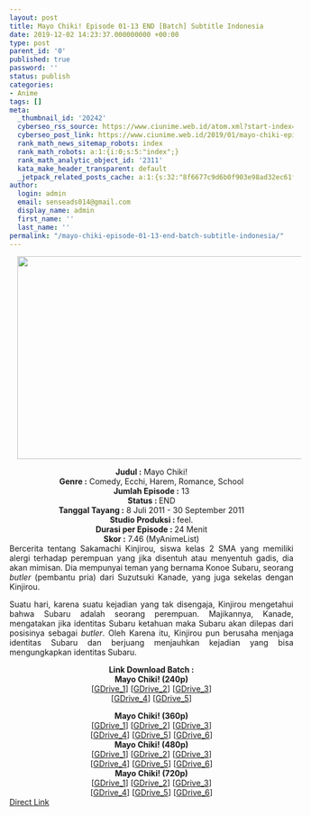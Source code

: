 ```yaml
---
layout: post
title: Mayo Chiki! Episode 01-13 END [Batch] Subtitle Indonesia
date: 2019-12-02 14:23:37.000000000 +00:00
type: post
parent_id: '0'
published: true
password: ''
status: publish
categories:
- Anime
tags: []
meta:
  _thumbnail_id: '20242'
  cyberseo_rss_source: https://www.ciunime.web.id/atom.xml?start-index=1351&max-results=150
  cyberseo_post_link: https://www.ciunime.web.id/2019/01/mayo-chiki-episode-01-13-end-batch.html
  rank_math_news_sitemap_robots: index
  rank_math_robots: a:1:{i:0;s:5:"index";}
  rank_math_analytic_object_id: '2311'
  kata_make_header_transparent: default
  _jetpack_related_posts_cache: a:1:{s:32:"8f6677c9d6b0f903e98ad32ec61f8deb";a:2:{s:7:"expires";i:1658087529;s:7:"payload";a:0:{}}}
author:
  login: admin
  email: senseads014@gmail.com
  display_name: admin
  first_name: ''
  last_name: ''
permalink: "/mayo-chiki-episode-01-13-end-batch-subtitle-indonesia/"
---
```

<div class="separator" style="clear: both; text-align: center;"><a href="https://1.bp.blogspot.com/-yJgTFtJ7Zh8/XDeG2dm_YKI/AAAAAAAAG_c/eFUOi-i-KdQVRhEX6HZvnQwiP92pNTMbACLcBGAs/s1600/Mayo%2BChiki%2521.png" imageanchor="1" style="margin-left: 1em; margin-right: 1em;"><img border="0" data-original-height="720" data-original-width="1280" height="360" src="{{ site.baseurl }}/assets/2019/12/Mayo%2BChiki%2521.png" width="640" /></a></div>
<p>
<div style="text-align: center;"><b>Judul :</b> Mayo Chiki!</div>
<div style="text-align: center;"><b><b>Genre :</b></b> Comedy, Ecchi, Harem, Romance, School</div>
<div style="text-align: center;"><b>Jumlah Episode :</b> 13<br /><b>Status :&nbsp;</b>END<br /><b>Tanggal Tayang :</b> 8 Juli 2011 - 30 September 2011<br /><b>Studio Produksi : </b>feel.<br /><b>Durasi per Episode :&nbsp;</b>24 Menit</div>
<div style="text-align: center;"><b>Skor :</b> 7.46 (MyAnimeList)</div>
<div style="text-align: justify;"></div>
<div style="text-align: justify;">Bercerita tentang Sakamachi Kinjirou, siswa kelas 2 SMA yang memiliki alergi terhadap perempuan yang jika disentuh atau menyentuh gadis, dia akan mimisan. Dia mempunyai teman yang bernama Konoe Subaru, seorang <i>butler</i> (pembantu pria) dari Suzutsuki Kanade, yang juga sekelas dengan Kinjirou.</p>
<p>Suatu hari, karena suatu kejadian yang tak disengaja, Kinjirou mengetahui bahwa Subaru adalah seorang perempuan. Majikannya, Kanade, mengatakan jika identitas Subaru ketahuan maka Subaru akan dilepas dari posisinya sebagai <i>butler</i>. Oleh Karena itu, Kinjirou pun berusaha menjaga identitas Subaru dan berjuang menjauhkan kejadian yang bisa mengungkapkan identitas Subaru.</div>
<div style="text-align: justify;"></div>
<div style="text-align: justify;"></div>
<div style="text-align: center;"><b>Link Download Batch :</b></div>
<div style="text-align: center;">
<div style="text-align: center;"><b>Mayo Chiki! (240p)</b></div>
<div style="text-align: center;">[<a href="https://drive.google.com/uc?export=download&amp;id=1E_rjuuAF2VzCcqcQOAJazy1nSb9mBWXy" target="_blank" rel="noopener">GDrive_1</a>] [<a href="https://drive.google.com/uc?export=download&amp;id=1sYudQIvt8zTTzYc06-VbK0q_sQKTHunT" target="_blank" rel="noopener">GDrive_2</a>] [<a href="https://drive.google.com/uc?id=1eSJq1-v_kdHGjha-hV5Q6i_mg6mdM7eO" target="_blank" rel="noopener">GDrive_3</a>]<br />[<a href="https://drive.google.com/uc?export=download&amp;id=1nYT3dpsk4F1RUa-VVg5gfBsUSpf-MnjI" target="_blank" rel="noopener">GDrive_4</a>] [<a href="https://drive.google.com/uc?export=download&amp;id=18ka7SiWQhekhSq_BSWb_hFxUv6s2lP_3" target="_blank" rel="noopener">GDrive_5</a>]</div>
<p></div>
<div style="text-align: center;"><b>Mayo Chiki! (360p)</b></div>
<div style="text-align: center;">[<a href="https://drive.google.com/uc?export=download&amp;id=1GIpV1KfacHMFZD6TRaA40kqwV16yu7AM" target="_blank" rel="noopener">GDrive_1</a>] [<a href="https://drive.google.com/uc?export=download&amp;id=1OJJXoGYBEgweS991riGoKUPp-mE8Tl_3" target="_blank" rel="noopener">GDrive_2</a>] [<a href="https://drive.google.com/uc?id=1zOOPNjgGKdERHF877Flznz3AxrX4EeSN" target="_blank" rel="noopener">GDrive_3</a>]<br />[<a href="https://drive.google.com/uc?export=download&amp;id=1ebII74XtbAdOSDrtwW8szDcPM0xLfwRi" target="_blank" rel="noopener">GDrive_4</a>] [<a href="https://drive.google.com/uc?export=download&amp;id=1LZwZDJOAum_s9IUpQ1-wFtE6NZk4UknB" target="_blank" rel="noopener">GDrive_5</a>] [<a href="https://drive.google.com/uc?id=13YUIn8243mTpOH1A9QEawa1TKdEnDL97" target="_blank" rel="noopener">GDrive_6</a>]</div>
<div style="text-align: center;"></div>
<div style="text-align: center;"><b>Mayo Chiki! (480p)</b><br />[<a href="https://drive.google.com/uc?export=download&amp;id=1PxhEtf_sH5bufg0R3ECv81iekgHIwK7q" target="_blank" rel="noopener">GDrive_1</a>] [<a href="https://drive.google.com/uc?export=download&amp;id=1rnnBJPDNztEM221yIBgVrXgdbcVO9X1B" target="_blank" rel="noopener">GDrive_2</a>] [<a href="https://drive.google.com/uc?id=1AtmuRHLvaMbLL71PfKAfJ1j62Gperykl" target="_blank" rel="noopener">GDrive_3</a>]<br />[<a href="https://drive.google.com/uc?export=download&amp;id=1O6X8Xn5G9H24fNR4IGwEI9X80Mk2rvm2" target="_blank" rel="noopener">GDrive_4</a>] [<a href="https://drive.google.com/uc?export=download&amp;id=1zsVbeIor6Eo4u33qeZXzq9snfnCUmQjt" target="_blank" rel="noopener">GDrive_5</a>] [<a href="https://drive.google.com/uc?export=download&amp;id=1HcN_Muiu3fyXd6LC0OFSf9Yxb46lo176" target="_blank" rel="noopener">GDrive_6</a>]</div>
<div style="text-align: center;"><b>Mayo Chiki! (720p)</b><br />[<a href="https://drive.google.com/uc?export=download&amp;id=1CUjzDcgCJBVaPWTcFy3hDPqX3_JMIwl-" target="_blank" rel="noopener">GDrive_1</a>] [<a href="https://drive.google.com/uc?export=download&amp;id=11oeC4prhRTcqdWkvwfc20z3rIfvRLAcA" target="_blank" rel="noopener">GDrive_2</a>] [<a href="https://drive.google.com/uc?id=1WOsWpYQsGPq6SZzXNGXew2dFQNv-iwya" target="_blank" rel="noopener">GDrive_3</a>]<br />[<a href="https://drive.google.com/uc?export=download&amp;id=15dg54dhJUv593PYSHZ59mrBAtBpIGMmO" target="_blank" rel="noopener">GDrive_4</a>] [<a href="https://drive.google.com/uc?export=download&amp;id=1o_v_oytavqd6iOlp16eHWxjh6jY0cIYe" target="_blank" rel="noopener">GDrive_5</a>] [<a href="https://drive.google.com/uc?export=download&amp;id=1-Nk2F5DGi5Eee_3gQme2ZD9aKHDVugA5" target="_blank" rel="noopener">GDrive_6</a>]</div>
<link rel="stylesheet" href="https://cdnjs.cloudflare.com/ajax/libs/font-awesome/4.7.0/css/font-awesome.min.css" />
<div class="divbtn"> <a href="https://handymansurrender.com/fihup8buzv?key=94550f7ce39444073321dde3b8782f97" class="btn"><i class="fa fa-download"></i> Direct Link</a> </div>
